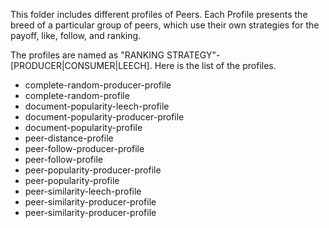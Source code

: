 This folder includes different profiles of Peers. Each Profile presents the breed of a particular group of peers, which use their own
strategies for the payoff, like, follow, and ranking. 

The profiles are named as "RANKING STRATEGY"-[PRODUCER|CONSUMER|LEECH]. Here is the list of the profiles.

  * complete-random-producer-profile
  * complete-random-profile
  * document-popularity-leech-profile
  * document-popularity-producer-profile
  * document-popularity-profile
  * peer-distance-profile
  * peer-follow-producer-profile
  * peer-follow-profile
  * peer-popularity-producer-profile
  * peer-popularity-profile
  * peer-similarity-leech-profile
  * peer-similarity-producer-profile
  * peer-similarity-producer-profile
